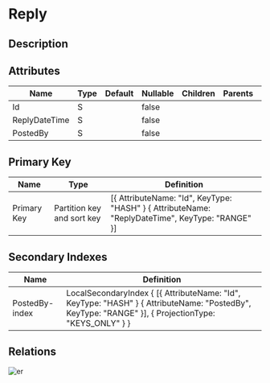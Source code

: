 # Reply

## Description

## Attributes

| Name | Type | Default | Nullable | Children | Parents | Comment |
| ---- | ---- | ------- | -------- | -------- | ------- | ------- |
| Id | S |  | false |  |  |  |
| ReplyDateTime | S |  | false |  |  |  |
| PostedBy | S |  | false |  |  |  |

## Primary Key

| Name | Type | Definition |
| ---- | ---- | ---------- |
| Primary Key | Partition key and sort key | [{ AttributeName: "Id", KeyType: "HASH" } { AttributeName: "ReplyDateTime", KeyType: "RANGE" }] |

## Secondary Indexes

| Name | Definition |
| ---- | ---------- |
| PostedBy-index | LocalSecondaryIndex { [{ AttributeName: "Id", KeyType: "HASH" } { AttributeName: "PostedBy", KeyType: "RANGE" }], { ProjectionType: "KEYS_ONLY" } } |

## Relations

![er](Reply.svg)
